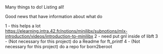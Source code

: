 Many things to do! Listing all!

Good news that have information about what do

1 - this helps a lot https://elearning.intra.42.fr/notions/minilibx/subnotions/mlx-introduction/videos/introduction-to-minilibx
2 - need put gnl inside of libft
3 - (Not necessary for this project) do a Readme for ft_printf
4 - (Not necessary for this project) do a repo for born2beroot

